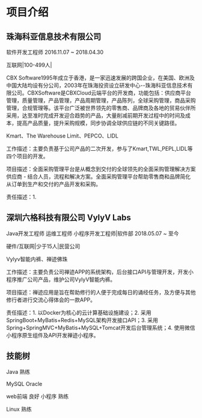 # 项目介绍

## 珠海科亚信息技术有限公司
软件开发工程师 2016.11.07 ~ 2018.04.30

互联网|100-499人|

CBX Software1995年成立于香港，是一家迅速发展的跨国企业，在美国、欧洲及中国大陆均设有分公司，2003年在珠海投资设立研发中心--珠海科亚信息技术有限公司。CBXSoftware是CBXCloud云端平台的开发商，功能包括：供应商平台管理，质量管理，产品管理，产品周期管理，产品陈列，全球采购管理，商品采购管理，合规管理等。该平台广泛被世界领先的零售商、品牌商及各地的贸易伙伴所采用，达至准时完成开发迎合趋势的产品，大量削减前期开发过程中的时间及成本，提高产品质量，提升采购规模，同步协调全球供应链的不同关键路径。

Kmart、The Warehouse Limit、PEPCO、LIDL

工作描述：主要负责基于公司产品的二次开发，参与了Kmart,TWL,PEPL,LIDL等四个项目的开发。

项目描述：全面采购管理平台是从概念到交付的全球领先的全面采购管理解决方案供应商 - 结合人员，流程和解决方案。全面采购管理平台帮助零售商和品牌简化从订单到生产和交付的产品开发和采购。

责任描述：1. 

## 深圳六格科技有限公司 VylyV Labs
Java开发工程师 运维工程师 小程序开发工程师|软件部 2018.05.07 ~ 至今

硬件/互联网|少于15人|民营公司

Vylyv智能内裤、禅迹佛珠

工作描述：主要负责公司禅迹APP的系统架构，后台接口API与管理开发，开发小程序推广公司产品，维护公司VylyV智能内裤。

项目描述：禅迹应用是旨在帮助修行的人便于完成每日的诵经任务，及方便与其他修行者进行交流心得体会的一款APP。

责任描述：1. 以Docker为核心的云计算基础设施建设；2. 采用SpringBoot+MyBatis+Redis+MySQL架构开发接口API；3. 采用Spring+SpringMVC+MyBatis+MySQL+Tomcat开发后台管理系统；4. 使用微信小程序原生组件及API开发禅迹小程序。

## 技能树
Java 熟练

MySQL
Oracle

web前端 良好
小程序  熟练

Linux 熟练
